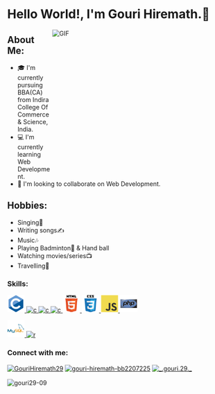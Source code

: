 ### <h1> Hello World!, I'm Gouri Hiremath.👋 </h1>

<img align='right' alt="GIF" src="https://media.giphy.com/media/3oKIPnAiaMCws8nOsE/giphy.gif?cid=ecf05e47vlyvjvcsb6uqk5721tf6j590v69u24d86q2t2oom&rid=giphy.gif&ct=g" width="400" height="320" />

## About Me:

- 🎓 I'm currently pursuing BBA(CA) from Indira College Of Commerce & Science, India.
- 💻 I'm currently learning Web Development.
- 🤝 I'm looking to collaborate on Web Development.


##  Hobbies:

- Singing🎤
- Writing songs✍
- Music🎶
- Playing Badminton🏸 & Hand ball
- Watching movies/series📺
- Travelling🧳


<h3 align="left">Skills:</h3>
<p align="left"> <a href="https://www.cprogramming.com/" target="_blank"> <img src="https://raw.githubusercontent.com/devicons/devicon/master/icons/c/c-original.svg" alt="c" width="40" height="40"/> </a> 
<a href="https://isocpp.org/" target="_blank"> <img src="https://img.icons8.com/color/48/000000/c-plus-plus-logo.png" alt="c" width="40" height="40"/> </a>
<a href="https://www.java.com/" target="_blank"> <img src="https://findicons.com/files/icons/1007/crystal_like/128/java.png" alt="c" width="40" height="40"/> </a>
<a href="https://www.python.org/" target="_blank"> <img src="https://img.icons8.com/color/48/000000/python--v1.png" alt="c" width="40" height="40"/> </a>
<a href="https://www.w3.org/html/" target="_blank"> <img src="https://raw.githubusercontent.com/devicons/devicon/master/icons/html5/html5-original-wordmark.svg" alt="html5" width="40" height="40"/> </a> 
<a href="https://www.w3schools.com/css/" target="_blank"> <img src="https://raw.githubusercontent.com/devicons/devicon/master/icons/css3/css3-original-wordmark.svg" alt="css3" width="40" height="40"/> </a>
<a href="https://developer.mozilla.org/en-US/docs/Web/JavaScript" target="_blank"> <img src="https://raw.githubusercontent.com/devicons/devicon/master/icons/javascript/javascript-original.svg" alt="javascript" width="40" height="40"/> </a> 
<a href="https://www.php.net" target="_blank"> <img src="https://raw.githubusercontent.com/devicons/devicon/master/icons/php/php-original.svg" alt="php" width="40" height="40"/> </a> </p>
<a href="https://www.mysql.com/" target="_blank"> <img src="https://raw.githubusercontent.com/devicons/devicon/master/icons/mysql/mysql-original-wordmark.svg" alt="mysql" width="40" height="40"/> </a> 
<a href="https://www.r-project.org/about.html"> <img src="https://www.r-project.org/logo/Rlogo.svg" alt="r" width="40" height="40"/> </a>

<h3 align="left">Connect with me:</h3>
<p align="left">
<a href="https://twitter.com/@GouriHiremath29" target="blank"><img align="center" src="https://cdn.jsdelivr.net/npm/simple-icons@3.0.1/icons/twitter.svg" alt="GouriHiremath29" height="30" width="40" /></a>
<a href="https://linkedin.com/in/gouri-hiremath-bb2207225" target="blank"><img align="center" src="https://cdn.jsdelivr.net/npm/simple-icons@3.0.1/icons/linkedin.svg" alt="gouri-hiremath-bb2207225" height="30" width="40" /></a>
<a href="https://instagram.com/_.gouri.29._" target="blank"><img align="center" src="https://cdn.jsdelivr.net/npm/simple-icons@3.0.1/icons/instagram.svg" alt="_.gouri.29._" height="30" width="40" /></a>
</p>


<p><img align="center" src="https://github-readme-stats.vercel.app/api/top-langs?username=gouri29-09&show_icons=true&locale=en&layout=compact" alt="gouri29-09" /></p>
